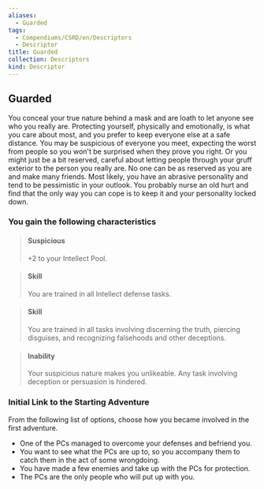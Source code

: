```yaml
---
aliases:
  - Guarded
tags:
  - Compendiums/CSRD/en/Descriptors
  - Descriptor
title: Guarded
collection: Descriptors
kind: Descriptor
---
```

## Guarded  
You conceal your true nature behind a mask and are loath to let anyone see who you really are. Protecting yourself, physically and emotionally, is what you care about most, and you prefer to keep everyone else at a safe distance. You may be suspicious of everyone you meet, expecting the worst from people so you won't be surprised when they prove you right. Or you might just be a bit reserved, careful about letting people through your gruff exterior to the person you really are.
No one can be as reserved as you are and make many friends. Most likely, you have an abrasive personality and tend to be pessimistic in your outlook. You probably nurse an old hurt and find that the only way you can cope is to keep it and your personality locked down.
### You gain the following characteristics  
> #### Suspicious
> +2 to your Intellect Pool.  

> #### Skill
> You are trained in all Intellect defense tasks.  

> #### Skill
> You are trained in all tasks involving discerning the truth, piercing disguises, and recognizing falsehoods and other deceptions.  

> #### Inability
> Your suspicious nature makes you unlikeable. Any task involving deception or persuasion is hindered.  

### Initial Link to the Starting Adventure  
From the following list of options, choose how you became involved in the first adventure.  
- One of the PCs managed to overcome your defenses and befriend you.  
- You want to see what the PCs are up to, so you accompany them to catch them in the act of some wrongdoing.  
- You have made a few enemies and take up with the PCs for protection.  
- The PCs are the only people who will put up with you.  